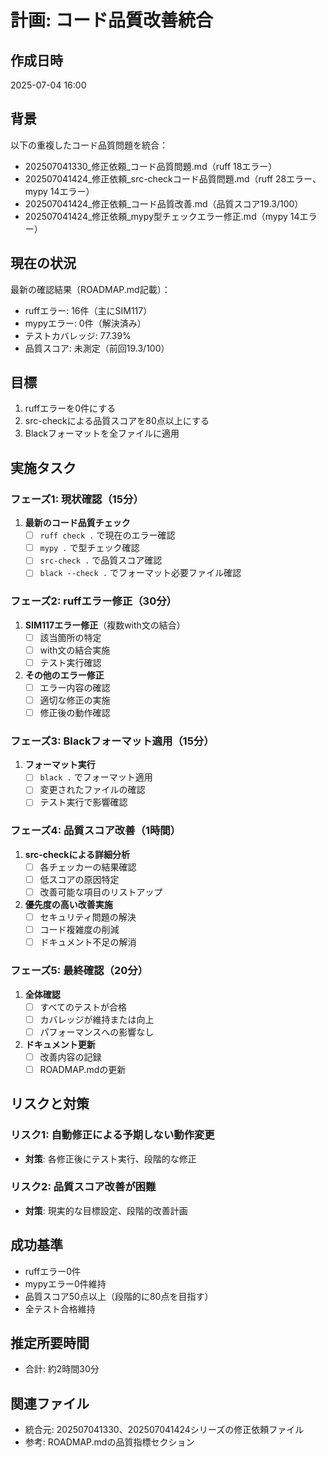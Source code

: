 # 計画: コード品質改善統合

## 作成日時
2025-07-04 16:00

## 背景
以下の重複したコード品質問題を統合：
- 202507041330_修正依頼_コード品質問題.md（ruff 18エラー）
- 202507041424_修正依頼_src-checkコード品質問題.md（ruff 28エラー、mypy 14エラー）
- 202507041424_修正依頼_コード品質改善.md（品質スコア19.3/100）
- 202507041424_修正依頼_mypy型チェックエラー修正.md（mypy 14エラー）

## 現在の状況
最新の確認結果（ROADMAP.md記載）：
- ruffエラー: 16件（主にSIM117）
- mypyエラー: 0件（解決済み）
- テストカバレッジ: 77.39%
- 品質スコア: 未測定（前回19.3/100）

## 目標
1. ruffエラーを0件にする
2. src-checkによる品質スコアを80点以上にする
3. Blackフォーマットを全ファイルに適用

## 実施タスク

### フェーズ1: 現状確認（15分）
1. **最新のコード品質チェック**
   - [ ] `ruff check .` で現在のエラー確認
   - [ ] `mypy .` で型チェック確認
   - [ ] `src-check .` で品質スコア確認
   - [ ] `black --check .` でフォーマット必要ファイル確認

### フェーズ2: ruffエラー修正（30分）
1. **SIM117エラー修正**（複数with文の結合）
   - [ ] 該当箇所の特定
   - [ ] with文の結合実施
   - [ ] テスト実行確認

2. **その他のエラー修正**
   - [ ] エラー内容の確認
   - [ ] 適切な修正の実施
   - [ ] 修正後の動作確認

### フェーズ3: Blackフォーマット適用（15分）
1. **フォーマット実行**
   - [ ] `black .` でフォーマット適用
   - [ ] 変更されたファイルの確認
   - [ ] テスト実行で影響確認

### フェーズ4: 品質スコア改善（1時間）
1. **src-checkによる詳細分析**
   - [ ] 各チェッカーの結果確認
   - [ ] 低スコアの原因特定
   - [ ] 改善可能な項目のリストアップ

2. **優先度の高い改善実施**
   - [ ] セキュリティ問題の解決
   - [ ] コード複雑度の削減
   - [ ] ドキュメント不足の解消

### フェーズ5: 最終確認（20分）
1. **全体確認**
   - [ ] すべてのテストが合格
   - [ ] カバレッジが維持または向上
   - [ ] パフォーマンスへの影響なし

2. **ドキュメント更新**
   - [ ] 改善内容の記録
   - [ ] ROADMAP.mdの更新

## リスクと対策

### リスク1: 自動修正による予期しない動作変更
- **対策**: 各修正後にテスト実行、段階的な修正

### リスク2: 品質スコア改善が困難
- **対策**: 現実的な目標設定、段階的改善計画

## 成功基準
- ruffエラー0件
- mypyエラー0件維持
- 品質スコア50点以上（段階的に80点を目指す）
- 全テスト合格維持

## 推定所要時間
- 合計: 約2時間30分

## 関連ファイル
- 統合元: 202507041330、202507041424シリーズの修正依頼ファイル
- 参考: ROADMAP.mdの品質指標セクション